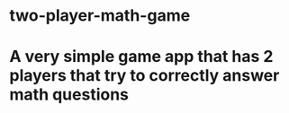 # two-player-math-game

# A very simple game app that has 2 players that try to correctly answer math questions

